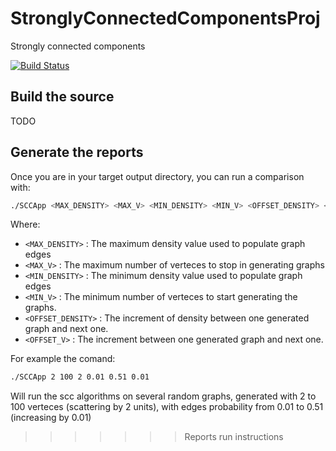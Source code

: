 # StronglyConnectedComponentsProj
Strongly connected components

[![Build Status](https://travis-ci.com/massimoPerini/StronglyConnectedComponentsProj.svg?token=2zyVh8xUmBzVfC1pCxp9&branch=project-structure)](https://travis-ci.com/massimoPerini/StronglyConnectedComponentsProj)

## Build the source

TODO

## Generate the reports

Once you are in your target output directory, you can run a comparison with:

```sh
./SCCApp <MAX_DENSITY> <MAX_V> <MIN_DENSITY> <MIN_V> <OFFSET_DENSITY> <OFFSET_V>
```
Where:
  - `<MAX_DENSITY>` : The maximum density value used to populate graph edges
  - `<MAX_V>` : The maximum number of verteces to stop in generating graphs
  - `<MIN_DENSITY>` : The minimum density value used to populate graph edges
  - `<MIN_V>` : The minimum number of verteces to start generating the graphs.
  - `<OFFSET_DENSITY>` : The increment of density between one generated graph and next one.
  - `<OFFSET_V>` : The increment between one generated graph and next one.

For example the comand:

```sh
./SCCApp 2 100 2 0.01 0.51 0.01
```

Will run the scc algorithms on several random graphs, generated with 2 to 100 verteces (scattering by 2 units), with edges probability from 0.01 to 0.51 (increasing by 0.01)
>>>>>>> Reports run instructions
